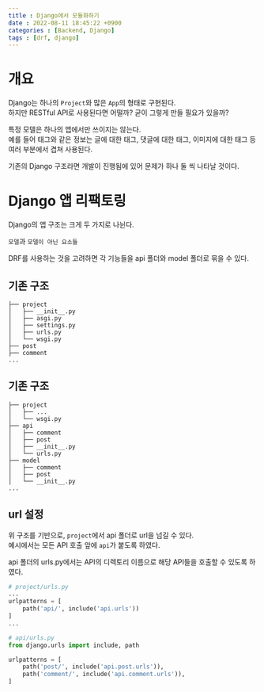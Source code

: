 ```yaml
---
title : Django에서 모듈화하기
date : 2022-08-11 18:45:22 +0900
categories : [Backend, Django]
tags : [drf, django]
---
```


# 개요
Django는 하나의 `Project`와 많은 `App`의 형태로 구현된다.  
하지만 RESTful API로 사용된다면 어떨까? 굳이 그렇게 만들 필요가 있을까?  

특정 모델은 하나의 앱에서만 쓰이지는 않는다.  
예를 들어 태그와 같은 정보는 글에 대한 태그, 댓글에 대한 태그, 이미지에 대한 태그 등 여러 부분에서 겹쳐 사용된다.

기존의 Django 구조라면 개발이 진행됨에 있어 문제가 하나 둘 씩 나타날 것이다.

# Django 앱 리팩토링
Django의 앱 구조는 크게 두 가지로 나뉜다.

`모델`과 `모델이 아닌 요소들`

DRF를 사용하는 것을 고려하면 각 기능들을 api 폴더와 model 폴더로 묶을 수 있다.

## 기존 구조
```
├── project
│   ├── __init__.py
│   ├── asgi.py
│   ├── settings.py
│   ├── urls.py
│   └── wsgi.py
├── post
├── comment
...
```
## 기존 구조
```
├── project
│   ├── ...
│   └── wsgi.py
├── api
│   ├── comment
│   ├── post
│   ├── __init__.py
│   └── urls.py
├── model
│   ├── comment
│   ├── post
│   └── __init__.py
...
```
## url 설정
위 구조를 기반으로, `project`에서 api 폴더로 url을 넘길 수 있다.  
예시에서는 모든 API 호출 앞에 `api`가 붙도록 하였다.

api 폴더의 urls.py에서는 API의 디렉토리 이름으로 해당 API들을 호출할 수 있도록 하였다.
```python
# project/urls.py
...
urlpatterns = [
    path('api/', include('api.urls'))
]
...

# api/urls.py
from django.urls import include, path

urlpatterns = [
    path('post/', include('api.post.urls')),
    path('comment/', include('api.comment.urls')),
]
```
